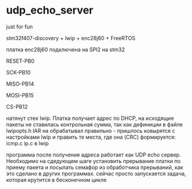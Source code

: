 # udp_echo_server
just for fun

stm32f407-discovery + lwip + enc28j60 + FreeRTOS

платка enc28j60 подключена на SPI2 на stm32

RESET-PB0

SCK-PB10

MISO-PB14

MOSI-PB15

CS-PB12

натянут стек lwip. Платка получает адрес по DHCP, на исходящие пакеты не ставилась контрольная сумма, так как дефиниции в файле lwipopts.h IAR на обрабатывал правильно - пришлось ковырятся с настройками lwip и править те места, где она (CRC) формируется: icmp.c ip.c в lwip

программа после получения адреса работает как UDP echo сервер.
Необходимо на сдедующем шаге установить прерывание платки по приему пакета и посылать семафор из обработчика прерываний,
как это сделано в других программах. сейчас просто запускается задача, которая крутится в бесконечном цикле
